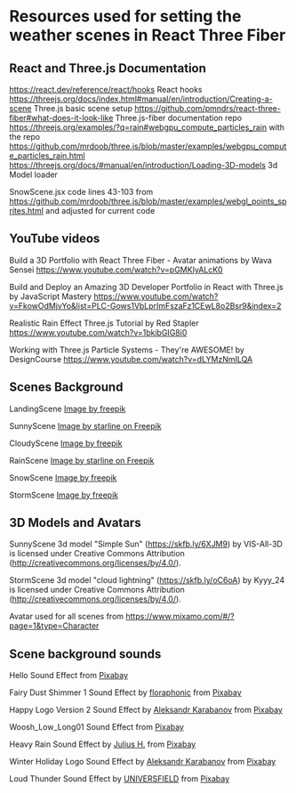 # Resources used for setting the weather scenes in React Three Fiber

## React and Three.js Documentation
https://react.dev/reference/react/hooks React hooks 
https://threejs.org/docs/index.html#manual/en/introduction/Creating-a-scene Three.js basic scene setup
https://github.com/pmndrs/react-three-fiber#what-does-it-look-like Three.js-fiber documentation repo https://threejs.org/examples/?q=rain#webgpu_compute_particles_rain with the repo https://github.com/mrdoob/three.js/blob/master/examples/webgpu_compute_particles_rain.html
https://threejs.org/docs/#manual/en/introduction/Loading-3D-models 3d Model loader

SnowScene.jsx code lines 43-103 from https://github.com/mrdoob/three.js/blob/master/examples/webgl_points_sprites.html and adjusted for current code 

## YouTube videos
Build a 3D Portfolio with React Three Fiber - Avatar animations by Wava Sensei https://www.youtube.com/watch?v=pGMKIyALcK0 

Build and Deploy an Amazing 3D Developer Portfolio in React with Three.js by JavaScript Mastery https://www.youtube.com/watch?v=FkowOdMjvYo&list=PLC-Gows1VbLprImFszaFz1CEwL8o2Bsr9&index=2 

Realistic Rain Effect Three.js Tutorial by Red Stapler https://www.youtube.com/watch?v=1bkibGIG8i0 

Working with Three.js Particle Systems - They're AWESOME! by DesignCourse https://www.youtube.com/watch?v=dLYMzNmILQA 

## Scenes Background
LandingScene <a href="https://www.freepik.com/free-photo/3d-rendering-traveling-around-earth_71570715.htm#fromView=search&page=1&position=4&uuid=2a2099a9-1d69-4229-bdfd-689936a5f283">Image by freepik</a>

SunnyScene <a href="https://www.freepik.com/free-vector/papercut-style-cloudy-yellow-background-design_153685940.htm#fromView=search&page=1&position=1&uuid=42d535df-5907-4f9e-a271-573465dd999e">Image by starline on Freepik</a>

CloudyScene <a href="https://www.freepik.com/free-photo/cloud-shapes-with-blue-background_14140116.htm#fromView=search&page=1&position=43&uuid=4f2076e3-595f-41da-8cf5-9f5ca655a287">Image by freepik</a>

RainScene <a href="https://www.freepik.com/free-vector/dark-gray-clouds-background-papercut-style_9191625.htm#fromView=search&page=1&position=0&uuid=42d535df-5907-4f9e-a271-573465dd999e">Image by starline on Freepik</a>

SnowScene <a href="https://www.freepik.com/free-vector/winter-landscape-paper-style_10887457.htm#fromView=search&page=1&position=1&uuid=cd2809d0-c690-489d-b552-34186aec4a79">Image by freepik</a>

StormScene <a href="https://www.freepik.com/free-photo/thunderstorm-concept-with-lightning_14140102.htm#fromView=search&page=1&position=0&uuid=99c81fef-c23b-4b20-b5a5-9fcda386cb33">Image by freepik</a>

## 3D Models and Avatars
SunnyScene 3d model "Simple Sun" (https://skfb.ly/6XJM9) by VIS-All-3D is licensed under Creative Commons Attribution (http://creativecommons.org/licenses/by/4.0/).

StormScene 3d model "cloud lightning" (https://skfb.ly/oC6oA) by Kyyy_24 is licensed under Creative Commons Attribution (http://creativecommons.org/licenses/by/4.0/).

Avatar used for all scenes from https://www.mixamo.com/#/?page=1&type=Character

## Scene background sounds

Hello Sound Effect from <a href="https://pixabay.com/sound-effects/?utm_source=link-attribution&utm_medium=referral&utm_campaign=music&utm_content=87141">Pixabay</a>

Fairy Dust Shimmer 1 Sound Effect by <a href="https://pixabay.com/users/floraphonic-38928062/?utm_source=link-attribution&utm_medium=referral&utm_campaign=music&utm_content=175611">floraphonic</a> from <a href="https://pixabay.com//?utm_source=link-attribution&utm_medium=referral&utm_campaign=music&utm_content=175611">Pixabay</a>

Happy Logo Version 2 Sound Effect by <a href="https://pixabay.com/users/muzaproduction-24990238/?utm_source=link-attribution&utm_medium=referral&utm_campaign=music&utm_content=13399">Aleksandr Karabanov</a> from <a href="https://pixabay.com/sound-effects//?utm_source=link-attribution&utm_medium=referral&utm_campaign=music&utm_content=13399">Pixabay</a>

Woosh_Low_Long01 Sound Effect from <a href="https://pixabay.com/sound-effects/?utm_source=link-attribution&utm_medium=referral&utm_campaign=music&utm_content=98755">Pixabay</a>

Heavy Rain Sound Effect by <a href="https://pixabay.com/users/juliush-3921568/?utm_source=link-attribution&utm_medium=referral&utm_campaign=music&utm_content=8186">Julius H.</a> from <a href="https://pixabay.com//?utm_source=link-attribution&utm_medium=referral&utm_campaign=music&utm_content=8186">Pixabay</a>

Winter Holiday Logo Sound Effect by <a href="https://pixabay.com/users/muzaproduction-24990238/?utm_source=link-attribution&utm_medium=referral&utm_campaign=music&utm_content=14033">Aleksandr Karabanov</a> from <a href="https://pixabay.com/sound-effects//?utm_source=link-attribution&utm_medium=referral&utm_campaign=music&utm_content=14033">Pixabay</a>

Loud Thunder Sound Effect by <a href="https://pixabay.com/users/universfield-28281460/?utm_source=link-attribution&utm_medium=referral&utm_campaign=music&utm_content=192165">UNIVERSFIELD</a> from <a href="https://pixabay.com//?utm_source=link-attribution&utm_medium=referral&utm_campaign=music&utm_content=192165">Pixabay</a>
